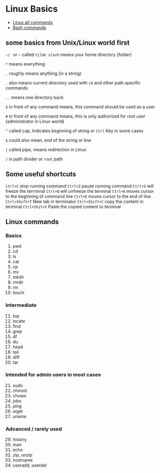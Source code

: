 # Linux Basics
- [Linux all commands](http://cc.iiti.ac.in/docs/linuxcommands.pdf)
- [Bash commands](https://ss64.com/bash/)

## some basics from Unix/Linux world first

`~/ ` or `~` called `tilde slash` means your home directory (folder)

` * ` means everything

` . ` roughly means anything (in a string)

` . ` also means current directory used with `cd` and other path specific commands

` .. ` means one directory back

` $ ` in front of any command means, this command should be used as a user

` # ` in front of any command means, this is only authorized for root user (administrator in Linux world)


`^` called cap, Indicates beginning of string or `Ctrl` Key in some cases

`$` could also mean, end of the string or line

`|` called pipe, means redirection in Linux


`/` is path divider or `root` path


## Some useful shortcuts

`Ctrl+C` stop running command
`Ctrl+Z` pause running command
`Ctrl+S` will freeze the terrminal
`Ctrl+Q` will unfreeze the terminal
`Ctrl+A` moves cursor to the beginning of command line
`Ctrl+E` moves cursor to the end of line  
`Ctrl+Shift+T` New tab in terminator
`Ctrl+Shift+C` copy the content in terminal
`Ctrl+Shit+V` Paste the copied content to terminal



## Linux commands

### Basics
1. pwd
2. cd
3. ls
4. cat
5. cp
6. mv
7. mkdir
8. rmdir
9. rm
10. touch

### Intermediate
11. top
12. locate
13. find
14. grep
15. df
16. du
17. head
18. tail
19. diff
20. tar


### Intended for admin users in most cases
21. sudo
22. chmod
23. chown
24. jobs
25. ping
26. wget
27. uname


### Advanced / rarely used
29. history
30. man
31. echo
32. zip, unzip
33. hostname
34. useradd, userdel
